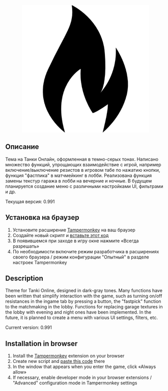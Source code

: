 <p align="center"><img src="https://github.com/Indifferental/Obscurum/blob/main/assets/icons/flame512.png?raw=true" alt="logo" style="width: 400px"/></p>

## Описание
Тема на Танки Онлайн, оформленная в темно-серых тонах. Написано множество функций, упрощающих взаимодействие с игрой, например включение/выключение резистов в игровом табе по нажатию кнопки, функция "фастпика" в матчмейкинг в лобби. Реализована функция замены текстур гаража в лобби на вечерние и ночные. В будущем планируется создание меню с различными настройками UI, фильтрами и др.

Текущая версия: 0.991

## Установка на браузер
1. Установите расширение [Tampermonkey](https://www.tampermonkey.net/) на ваш браузер
2. Создайте новый скрипт и [вставьте этот код](https://github.com/Indifferental/Obscurum/blob/main/scripts/user.js)
3. В появившемся при заходе в игру окне нажмите «Всегда разрешать»
4. По необходимости включите режим разработчика в расширениях своего браузера / режим конфигурации "Опытный" в разделе настроек Tampermonkey

## Description
Theme for Tanki Online, designed in dark-gray tones. Many functions have been written that simplify interaction with the game, such as turning on/off resistances in the ingame tab by pressing a button, the "fastpick" function to the matchmaking in the lobby. Functions for replacing garage textures in the lobby with evening and night ones have been implemented. In the future, it is planned to create a menu with various UI settings, filters, etc.

Current version: 0.991

## Installation in browser
1. Install the [Tampermonkey](https://www.tampermonkey.net/) extension on your browser
2. Create new script and [paste this code](https://github.com/Indifferental/Obscurum/blob/main/scripts/user.js) there
3. In the window that appears when you enter the game, click «Always allow»
4. If necessary, enable developer mode in your browser extensions / "Advanced" configuration mode in Tampermonkey settings
